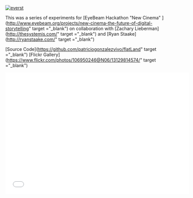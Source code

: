 
[ ![everst](https://farm8.staticflickr.com/7388/12937668934_48d6b3f9be_b_d.jpg) ](https://www.flickr.com/photos/106950246@N06/12937668934/)

This was a series of experiments for [EyeBeam Hackathon "New Cinema" ](http://www.eyebeam.org/projects/new-cinema-the-future-of-digital-storytelling" target ="_blank") on collaboration with [Zachary Lieberman](http://thesystemis.com/" target ="_blank") and [Ryan Staake](http://ryanstaake.com/" target ="_blank")

[Source Code](https://github.com/patriciogonzalezvivo/flatLand" target ="_blank")
[Flickr Gallery](https://www.flickr.com/photos/106950246@N06/13129814574/" target ="_blank")

<div class="video-container">
<iframe src="//www.youtube.com/embed/xJjbo71Wje4" frameborder="0" width="575" height="382" allowfullscreen></iframe>
</div>